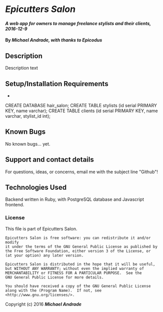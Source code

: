 # _Epicutters Salon_

#### _A web app for owners to manage freelance stylists and their clients, 2016-12-9_

#### By _Michael Andrade, with thanks to Epicodus_

## Description

Description text

## Setup/Installation Requirements

*
CREATE DATABASE hair_salon;
CREATE TABLE stylists (id serial PRIMARY KEY, name varchar);
CREATE TABLE clients (id serial PRIMARY KEY, name varchar, stylist_id int);

## Known Bugs

No known bugs... yet.

## Support and contact details

For questions, ideas, or concerns, email me with the subject line "Github"!

## Technologies Used

Backend written in Ruby, with PostgreSQL database and Javascript frontend.

### License

This file is part of Epicutters Salon.

    Epicutters Salon is free software: you can redistribute it and/or modify
    it under the terms of the GNU General Public License as published by
    the Free Software Foundation, either version 3 of the License, or
    (at your option) any later version.

    Epicutters Salon is distributed in the hope that it will be useful,
    but WITHOUT ANY WARRANTY; without even the implied warranty of
    MERCHANTABILITY or FITNESS FOR A PARTICULAR PURPOSE.  See the
    GNU General Public License for more details.

    You should have received a copy of the GNU General Public License
    along with the (Program Name).  If not, see <http://www.gnu.org/licenses/>.

Copyright (c) 2016 **_Michael Andrade_**
